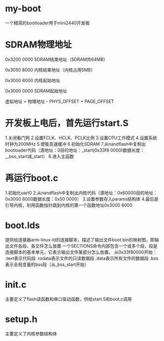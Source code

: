 # my-boot
一个精简的bootloader用于mini2440开发板

# SDRAM物理地址

0x3200 0000 SDRAM结束地址（SDRAM共64MB）

0x3050 8000 内核结束地址（内核占用5MB）

0x3000 8000 内核起始地址

0x3000 0000 SDRAM起始地址

虚拟地址 = 物理地址 - PHYS_OFFSET + PAGE_OFFSET

# 开发板上电后，首先运行start.S
1.关闭看门狗
2.设置FCLK、HCLK、PCLK比例
3.设置CPU工作模式
4.设置系统时钟为200MHz
5.使能高速缓冲
6.初始化SDRAM
7.从nandflash中复制出bootloader代码（源地址：0目的地址：_start(0x33f8 0000)数据长度：__bss_start减_start）
8.进入主函数

# 再运行boot.c
1.初始化uart0
2.从nandflash中复制出内核代码（源地址：0x60000目的地址：0x3000 8000数据长度：0x50 0000）
3.设置参数存入params结构体
4.最后是引导内核，利用函数指针跳到内核的第一个函数地址0x3000 8000

# boot.lds
提供给连接器arm-linux-ld的连接脚本，描述了输出文件boot.bin的映射图，即输出文件各段、各文件怎么放置
一个SECTIONS命令内部包含一个或多个段，段是连接脚本的基本单元，它表示输出文件某部分怎么放置。
从0x33f80000开始：
.text表示代码段
.rodata表示文件的只读数据段
.data表示所有文件的数据段
.bss表示全局变量的bss段（从_bss_start开始）

# init.c
主要定义了flash读函数和串口驱动函数，供给start.S和boot.c调用

# setup.h
主要定义了内核参数结构体

